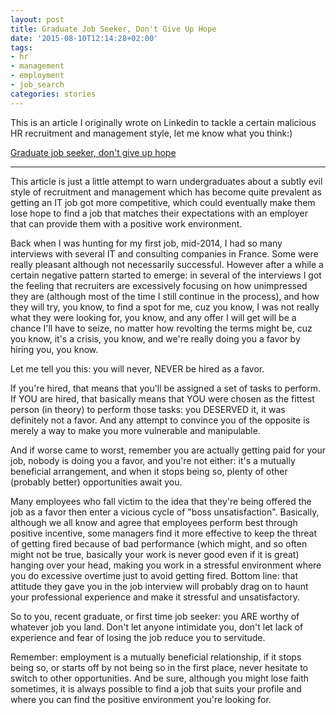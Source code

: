 ```yaml
---
layout: post
title: Graduate Job Seeker, Don't Give Up Hope
date: '2015-08-10T12:14:28+02:00'
tags:
- hr
- management
- employment
- job_search
categories: stories
---
```

This is an article I originally wrote on Linkedin to tackle a certain malicious HR recruitment and management style, let me know what you think:)

[Graduate job seeker, don't give up hope](https://www.linkedin.com/pulse/youre-disappointment-recruitment-management-yazid-hamdi)

---
This article is just a little attempt to warn undergraduates about a subtly evil style of recruitment and management which has become quite prevalent as getting an IT job got more competitive, which could eventually make them lose hope to find a job that matches their expectations with an employer that can provide them with a positive work environment.

Back when I was hunting for my first job, mid-2014, I had so many interviews with several IT and consulting companies in France. Some were really pleasant although not necessarily successful. However after a while a certain negative pattern started to emerge: in several of the interviews I got the feeling that recruiters are excessively focusing on how unimpressed they are (although most of the time I still continue in the process), and how they will try, you know, to find a spot for me, cuz you know, I was not really what they were looking for, you know, and any offer I will get will be a chance I'll have to seize, no matter how revolting the terms might be, cuz you know, it's a crisis, you know, and we're really doing you a favor by hiring you, you know.

Let me tell you this: you will never, NEVER be hired as a favor.

If you're hired, that means that you'll be assigned a set of tasks to perform. If YOU are hired, that basically means that YOU were chosen as the fittest person (in theory) to perform those tasks: you DESERVED it, it was definitely not a favor. And any attempt to convince you of the opposite is merely a way to make you more vulnerable and manipulable.

And if worse came to worst, remember you are actually getting paid for your job, nobody is doing you a favor, and you're not either: it's a mutually beneficial arrangement, and when it stops being so, plenty of other (probably better) opportunities await you.

Many employees who fall victim to the idea that they're being offered the job as a favor then enter a vicious cycle of "boss unsatisfaction". Basically, although we all know and agree that employees perform best through positive incentive, some managers find it more effective to keep the threat of getting fired because of bad performance (which might, and so often might not be true, basically your work is never good even if it is great) hanging over your head, making you work in a stressful environment where you do excessive overtime just to avoid getting fired. Bottom line: that attitude they gave you in the job interview will probably drag on to haunt your professional experience and make it stressful and unsatisfactory.

So to you, recent graduate, or first time job seeker: you ARE worthy of whatever job you land. Don't let anyone intimidate you, don't let lack of experience and fear of losing the job reduce you to servitude.

Remember: employment is a mutually beneficial relationship, if it stops being so, or starts off by not being so in the first place, never hesitate to switch to other opportunities. And be sure, although you might lose faith sometimes, it is always possible to find a job that suits your profile and where you can find the positive environment you're looking for.